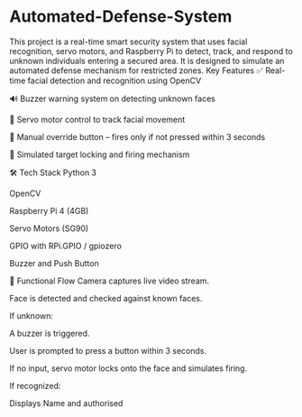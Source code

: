 # Automated-Defense-System
This project is a real-time smart security system that uses facial recognition, servo motors, and Raspberry Pi to detect, track, and respond to unknown individuals entering a secured area. It is designed to simulate an automated defense mechanism for restricted zones.
Key Features
✅ Real-time facial detection and recognition using OpenCV

🔊 Buzzer warning system on detecting unknown faces

🔁 Servo motor control to track facial movement

🛑 Manual override button – fires only if not pressed within 3 seconds

🎯 Simulated target locking and firing mechanism

🛠️ Tech Stack
Python 3

OpenCV

Raspberry Pi 4 (4GB)

Servo Motors (SG90)

GPIO with RPi.GPIO / gpiozero

Buzzer and Push Button

🧠 Functional Flow
Camera captures live video stream.

Face is detected and checked against known faces.

If unknown:

A buzzer is triggered.

User is prompted to press a button within 3 seconds.

If no input, servo motor locks onto the face and simulates firing.

If recognized:

Displays Name and authorised
